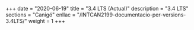 +++
date        = "2020-06-19"
title       = "3.4 LTS (Actual)"
description = "3.4 LTS"
sections    = "Canigó"
enllac		= "/INTCAN2199-documentacio-per-versions-3.4LTS/"
weight		= 1
+++

